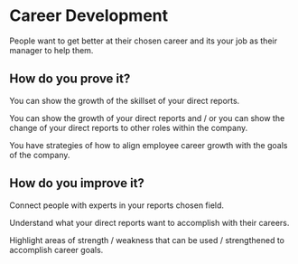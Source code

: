 # Career Development

People want to get better at their chosen career and its your job as their manager to help them.  

## How do you prove it?

You can show the growth of the skillset of your direct reports.

You can show the growth of your direct reports and / or you can show the change of your direct reports to other roles within the company.

You have strategies of how to align employee career growth with the goals of the company.

## How do you improve it?

Connect people with experts in your reports chosen field.

Understand what your direct reports want to accomplish with their careers.

Highlight areas of strength / weakness that can be used / strengthened to accomplish career goals.
